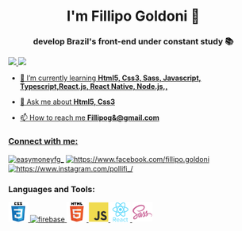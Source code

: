 <h1 align="center">I'm Fillipo Goldoni 🤟</h1>
<h3 align="center">develop Brazil's front-end under constant study 📚</h3>
<div>
  <a href="https://github.com/fillipog">
  <img height="180em" src="https://github-readme-stats.vercel.app/api?username=Fillipo&show_icons=true&theme=dark&include_all_commits=true&count_private=true"/>
  <img height="180em" src="https://github-readme-stats.vercel.app/api/top-langs/?username=Fillipo&layout=compact&langs_count=7&theme=dark"/>
</div>

- 🌱 I’m currently learning **Html5, Css3, Sass, Javascript, Typescript,React.js, React Native, Node.js,,**

- 💬 Ask me about **Html5, Css3**

- 📫 How to reach me **Fillipog&@gmail.com**

<h3 align="left">Connect with me:</h3>
<p align="left">
<a href="https://twitter.com/easymoneyfg_" target="blank"><img align="center" src="https://raw.githubusercontent.com/rahuldkjain/github-profile-readme-generator/master/src/images/icons/Social/twitter.svg" alt="easymoneyfg_" height="30" width="40" /></a>
<a href="https://www.facebook.com/fillipo.goldoni" target="blank"><img align="center" src="https://raw.githubusercontent.com/rahuldkjain/github-profile-readme-generator/master/src/images/icons/Social/facebook.svg" alt="https://www.facebook.com/fillipo.goldoni" height="30" width="40" /></a>
<a href="https://www.instagram.com/pollifi_/" target="blank"><img align="center" src="https://raw.githubusercontent.com/rahuldkjain/github-profile-readme-generator/master/src/images/icons/Social/instagram.svg" alt="https://www.instagram.com/pollifi_/" height="30" width="40" /></a>
</p>

<h3 align="left">Languages and Tools:</h3>
<p align="left"> <a href="https://www.w3schools.com/css/" target="_blank"> <img src="https://raw.githubusercontent.com/devicons/devicon/master/icons/css3/css3-original-wordmark.svg" alt="css3" width="40" height="40"/> </a> <a href="https://firebase.google.com/" target="_blank"> <img src="https://www.vectorlogo.zone/logos/firebase/firebase-icon.svg" alt="firebase" width="40" height="40"/> </a> <a href="https://www.w3.org/html/" target="_blank"> <img src="https://raw.githubusercontent.com/devicons/devicon/master/icons/html5/html5-original-wordmark.svg" alt="html5" width="40" height="40"/> </a> <a href="https://developer.mozilla.org/en-US/docs/Web/JavaScript" target="_blank"> <img src="https://raw.githubusercontent.com/devicons/devicon/master/icons/javascript/javascript-original.svg" alt="javascript" width="40" height="40"/> </a> <a href="https://reactjs.org/" target="_blank"> <img src="https://raw.githubusercontent.com/devicons/devicon/master/icons/react/react-original-wordmark.svg" alt="react" width="40" height="40"/> </a> <a href="https://sass-lang.com" target="_blank"> <img src="https://raw.githubusercontent.com/devicons/devicon/master/icons/sass/sass-original.svg" alt="sass" width="40" height="40"/> </a> </p>
